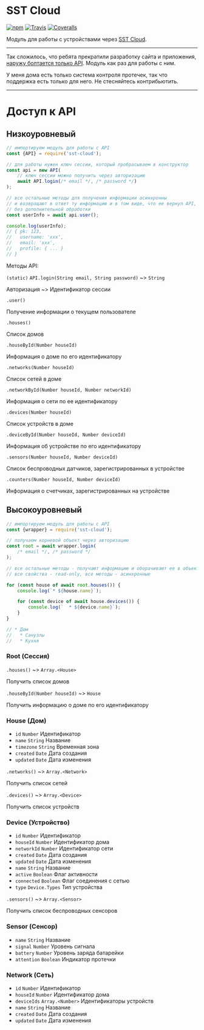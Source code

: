 # SST Cloud

[![npm](https://img.shields.io/npm/v/sst-cloud.svg?style=flat-square)](https://www.npmjs.com/package/sst-cloud)
[![Travis](https://img.shields.io/travis/silentroach/sst-cloud.svg?style=flat-square&label=travis)](https://travis-ci.org/silentroach/sst-cloud)
[![Coveralls](https://img.shields.io/coveralls/silentroach/sst-cloud.svg?style=flat-square&label=coverage)](https://coveralls.io/r/silentroach/sst-cloud)

Модуль для работы с устройствами через [SST Cloud](https://www.sst-cloud.com).

---

Так сложилось, что ребята прекратили разработку сайта и приложения, [наружу болтается только API](https://api.sst-cloud.com/docs/). Модуль как раз для работы с ним.

У меня дома есть только система контроля протечек, так что поддержка есть только для него. Не стесняйтесь контрибьютить.

---

# Доступ к API

## Низкоуровневый

```javascript
// импортируем модуль для работы с API
const {API} = require('sst-cloud');

// для работы нужен ключ сессии, который пробрасываем в конструктор
const api = new API(
	// ключ сессии можно получить через авторизацию
	await API.login(/* email */, /* password */)
);

// все остальные методы для получения информации асинхронны
// и возвращают в ответ ту информацию и в том виде, что ее вернул API,
// без дополнительной обработки
const userInfo = await api.user();

console.log(userInfo);
// { pk: 123,
//   username: 'xxx',
//   email: 'xxx',
//   profile: { ... }
// }
```

Методы API:

`(static)` `API.login(String email, String password)` ~> `String`

Авторизация ~> Идентификатор сессии

`.user()`

Получение информации о текущем пользователе

`.houses()`

Список домов

`.houseById(Number houseId)`

Информация о доме по его идентификатору

`.networks(Number houseId)`

Список сетей в доме

`.networkById(Number houseId, Number networkId)`

Информация о сети по ее идентификатору

`.devices(Number houseId)`

Список устройств в доме

`.deviceById(Number houseId, Number deviceId)`

Информация об устройстве по его идентификатору

`.sensors(Number houseId, Number deviceId)`

Список беспроводных датчиков, зарегистрированных в устройстве

`.counters(Number houseId, Number deviceId)`

Информация о счетчиках, зарегистрированных на устройстве

## Высокоуровневый

```javascript
// импортируем модуль для работы с API
const {wrapper} = require('sst-cloud');

// получаем корневой объект через авторизацию
const root = await wrapper.login(
	/* email */, /* password */
);

// все остальные методы - получают информацию и оборачивают ее в объекты
// все свойства - read-only, все методы - асинхронные

for (const house of await root.houses()) {
	console.log(`* ${house.name}`);

	for (const device of await house.devices()) {
		console.log(`  * ${device.name}`);
	}
}

// * Дом
//   * Санузлы
//   * Кухня
```

### Root (Сессия)

`.houses()` ~> `Array.<House>`

Получить список домов

`.houseById(Number houseId)` ~> `House`

Получить информацию о доме по его идентификатору

### House (Дом)

* `id` `Number` Идентификатор
* `name` `String` Название
* `timezone` `String` Временная зона
* `created` `Date` Дата создания
* `updated` `Date` Дата изменения

`.networks()` ~> `Array.<Network>`

Получить список сетей

`.devices()` ~> `Array.<Device>`

Получить список устройств

### Device (Устройство)

* `id` `Number` Идентификатор
* `houseId` `Number` Идентификатор дома
* `networkId` `Number` Идентификатор сети
* `created` `Date` Дата создания
* `updated` `Date` Дата изменения
* `name` `String` Название
* `active` `Boolean` Флаг активности
* `connected` `Boolean` Флаг соединения с сетью
* `type` `Device.Types` Тип устройства

`.sensors()` ~> `Array.<Sensor>`

Получить список беспроводных сенсоров

### Sensor (Сенсор)

* `name` `String` Название
* `signal` `Number` Уровень сигнала
* `battery` `Number` Уровень заряда батарейки
* `attention` `Boolean` Индикатор протечки

### Network (Сеть)

* `id` `Number` Идентификатор
* `houseId` `Number` Идентификатор дома
* `deviceIds` `Array.<Number>` Идентификаторы устройств
* `name` `String` Название
* `created` `Date` Дата создания
* `updated` `Date` Дата изменения

